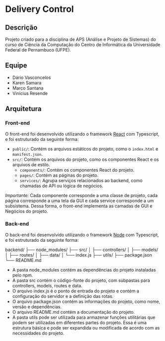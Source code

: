 # Delivery Control

## Descrição

Projeto criado para a disciplina de APS (Análise e Projeto de Sistemas) do curso de Ciência da Computação do Centro de Informática da Universidade Federal de Pernambuco (UFPE).

## Equipe

- Dário Vasconcelos
- Karen Samara
- Marco Santana
- Vinícius Resende

## Arquitetura

### Front-end

O front-end foi desenvolvido utilizando o framework [React](https://reactjs.org/) com Typescript, e foi estruturado da seguinte forma:

- `public/`: Contém os arquivos estáticos do projeto, como o `index.html` e `manifest.json`.
- `src/`: Contém os arquivos do projeto, como os componentes React e os arquivos de estilo.
  - `components/`: Contém os componentes React do projeto.
  - `pages/`: Contém as páginas do projeto.
  - `services/`: Agrupa serviços relacionados ao backend, como chamadas de API ou lógica de negócios.

_Importante:_ Cada componente corresponde a uma classe de projeto, cada página corresponde a uma tela da GUI e cada service corresponde a um subsistema. Dessa forma, o front-end implementa as camadas de GUI e Negócios do projeto.

### Back-end

O back-end foi desenvolvido utilizando o framework [Node](https://nodejs.org/) com Typescript, e foi estruturado da seguinte forma:

backend/
├── node_modules/
├── src/
│   ├── controllers/
│   ├── models/
│   ├── routes/
│   ├── data/
│   └── index.js
├── utils/
├── package.json
└── README.md

- A pasta node_modules contém as dependências do projeto instaladas pelo npm.
- A pasta src contém o código-fonte do projeto, com subpastas para controllers, models, routes e data.
- O arquivo index.js é o ponto de entrada do projeto e contém a configuração do servidor e a definição das rotas.
- O arquivo package.json contém as informações do projeto, como nome, versão e dependências.
- O arquivo README.md contém a documentação do projeto.
- A pasta utils pode ser utilizada para armazenar funções utilitárias que podem ser utilizadas em diferentes partes do projeto.
Essa é uma estrutura básica e pode ser expandida ou modificada de acordo com as necessidades do projeto.
